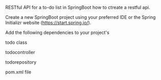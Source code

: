  RESTful API for a to-do list in SpringBoot 
how to ctreate a restful api.

Create a new SpringBoot project using your preferred IDE or the Spring Initializr website (https://start.spring.io/).

Add the following dependencies to your project's 

todo class

todocontroller

todorepository

pom.xml file
